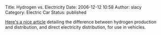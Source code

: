 Title: Hydrogen vs. Electricity
Date: 2006-12-12 10:58
Author: slacy
Category: Electric Car
Status: published

[Here's a nice article](http://www.physorg.com/news85074285.html)
detailing the difference between hydrogen production and distribution,
and direct electricity distribution, for use in vehicles.
